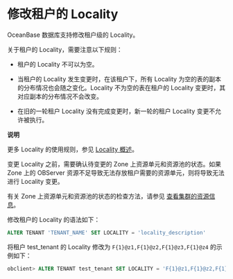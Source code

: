 修改租户的 Locality 
===================================

OceanBase 数据库支持修改租户级的 Locality。

关于租户的 Locality，需要注意以下规则：

* 租户的 Locality 不可以为空。

  

* 当租户的 Locality 发生变更时，在该租户下，所有 Locality 为空的表的副本的分布情况也会随之变化。Locality 不为空的表在租户的 Locality 变更时，其对应副本的分布情况不会改变。

  

* 在旧的一轮租户 Locality 没有完成变更时，新一轮的租户 Locality 变更不允许被执行。

  



**说明**



更多 Locality 的使用规则，参见 [Locality 概述](../5.locality-management-1/1.locality-overview.md)。

变更 Locality 之前，需要确认待变更的 Zone 上资源单元和资源池的状态。如果 Zone 上的 OBServer 资源不足导致无法存放租户需要的资源单元，则将导致无法进行 Locality 变更。

有关 Zone 上资源单元和资源池的状态的检查方法，请参见 [查看集群的资源信息](../../2.basic-database-management/1.manage-clusters/10.view-the-resource-information-of-a-cluster.md)。

修改租户的 Locality 的语法如下：

```sql
ALTER TENANT 'TENANT_NAME' SET LOCALITY = 'locality_description'
```



将租户 test_tenant 的 Locality 修改为 `F{1}@z1,F{1}@z2,F{1}@z3,F{1}@z4` 的示例如下：

```sql
obclient> ALTER TENANT test_tenant SET LOCALITY = 'F{1}@z1,F{1}@z2,F{1}@z3,F{1}@z4';
```



